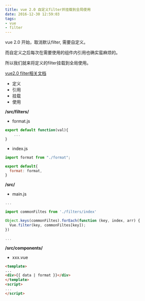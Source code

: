 ```yaml
---
title: vue 2.0 自定义filter并挂载到全局使用
date: 2016-12-30 12:59:03
tags:
- vue
- filter
---
```

vue 2.0 开始，取消默认filter, 需要自定义。

而自定义之后每次在需要使用的组件内引用也确实蛮麻烦的。

所以我们就来将定义的filter挂载到全局使用。

[vue2.0 filter相关文档][1]

- 定义
- 引用
- 挂载
- 使用

<!-- more -->

**/src/filters/**
- format.js

```javascript
export default function(val){
    ...
}
```


- index.js

```javascript
import format from "./format";

export default{
  format: format,
}
```

**/src/**
- main.js

``` javascript
...

import commonFiltes from './filters/index'

Object.keys(commonFiltes).forEach(function (key, index, arr) {
  Vue.filter(key, commonFiltes[key]);
})

...
```

**/src/components/**
- xxx.vue

```html
<template>
...
<div>{{ data | format }}</div>
</template>
<script>
...
</script>
```



[1]:https://cn.vuejs.org/v2/guide/syntax.html#Filters
